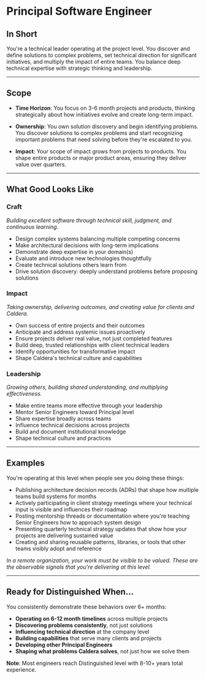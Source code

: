 # Principal Software Engineer

## In Short

You're a technical leader operating at the project level. You discover and define solutions to complex problems, set technical direction for significant initiatives, and multiply the impact of entire teams. You balance deep technical expertise with strategic thinking and leadership.

---

## Scope

- **Time Horizon**: You focus on 3-6 month projects and products, thinking strategically about how initiatives evolve and create long-term impact.

- **Ownership**: You own solution discovery and begin identifying problems. You discover solutions to complex problems and start recognizing important problems that need solving before they're escalated to you.

- **Impact**: Your scope of impact grows from projects to products. You shape entire products or major product areas, ensuring they deliver value over quarters.

---

## What Good Looks Like

### Craft
*Building excellent software through technical skill, judgment, and continuous learning.*

- Design complex systems balancing multiple competing concerns
- Make architectural decisions with long-term implications
- Demonstrate deep expertise in your domain(s)
- Evaluate and introduce new technologies thoughtfully
- Create technical solutions others learn from
- Drive solution discovery: deeply understand problems before proposing solutions

### Impact
*Taking ownership, delivering outcomes, and creating value for clients and Caldera.*

- Own success of entire projects and their outcomes
- Anticipate and address systemic issues proactively
- Ensure projects deliver real value, not just completed features
- Build deep, trusted relationships with client technical leaders
- Identify opportunities for transformative impact
- Shape Caldera's technical culture and capabilities

### Leadership
*Growing others, building shared understanding, and multiplying effectiveness.*

- Make entire teams more effective through your leadership
- Mentor Senior Engineers toward Principal level
- Share expertise broadly across teams
- Influence technical decisions across projects
- Build and document institutional knowledge
- Shape technical culture and practices

---

## Examples

You're operating at this level when people see you doing these things:

- Publishing architecture decision records (ADRs) that shape how multiple teams build systems for months
- Actively participating in client strategy meetings where your technical input is visible and influences their roadmap
- Posting mentorship threads or documentation where you're teaching Senior Engineers how to approach system design
- Presenting quarterly technical strategy updates that show how your projects are delivering sustained value
- Creating and sharing reusable patterns, libraries, or tools that other teams visibly adopt and reference

*In a remote organization, your work must be visible to be valued. These are the observable signals that you're delivering at this level.*

---

## Ready for Distinguished When...

You consistently demonstrate these behaviors over 6+ months:

- **Operating on 6-12 month timelines** across multiple projects
- **Discovering problems consistently**, not just solutions
- **Influencing technical direction** at the company level
- **Building capabilities** that serve many clients and projects
- **Developing other Principal Engineers**
- **Shaping what problems Caldera solves**, not just how we solve them

**Note**: Most engineers reach Distinguished level with 8-10+ years total experience.

